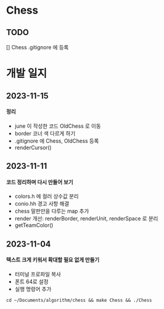 # Chess

## TODO
[] Chess .gitignore 에 등록


# 개발 일지
## 2023-11-15
#### 정리
- june 이 작성한 코드 OldChess 로 이동
- border 코너 색 다르게 하기
- .gitignore 에 Chess, OldChess 등록
- renderCursor()

## 2023-11-11
#### 코드 정리하며 다시 만들어 보기
- colors.h 에 컬러 상수값 분리
- conio.hh 경고 사항 해결
- chess 말판만을 다루는 map 추가
- render 개선: renderBorder, renderUnit, renderSpace 로 분리
- getTeamColor()

## 2023-11-04
#### 텍스트 크게 키워서 확대할 필요 없게 만들기
- 터미널 프로파일 복사
- 폰트 64로 설정
- 실행 명령어 추가
```
cd ~/Documents/algorithm/chess && make Chess && ./Chess
```

